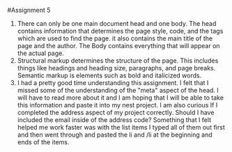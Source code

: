 #Assignment 5
1. There can only be one main document head and one body. The head contains information that determines the page style, code, and the tags which are used to find the page. it also contains the main title of the page and the author. The Body contains everything that will appear on the actual page.
2. Structural markup determines the structure of the page. This includes things like headings and heading size, paragraphs, and page breaks. Semantic markup is elements such as bold and italicized words.
3. I had a pretty good time understanding this assignment. I felt that I missed some of the understanding of the "meta" aspect of the head. I will have to read more about it and I am hoping that I will be able to take this information and paste it into my nest project. I am also curious If I completed the address aspect of my project correctly. Should I have included the email inside of the address code? Something that I felt helped me work faster was with the list items I typed all of them out first and then went through and pasted the li and /li at the beginning and ends of the items.
